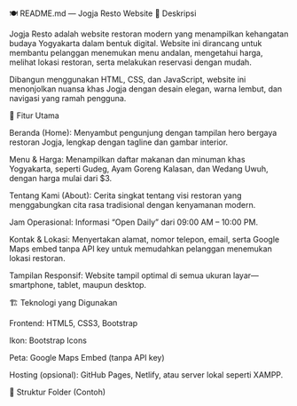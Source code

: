 🍽️ README.md — Jogja Resto Website
📌 Deskripsi

Jogja Resto adalah website restoran modern yang menampilkan kehangatan budaya Yogyakarta dalam bentuk digital. Website ini dirancang untuk membantu pelanggan menemukan menu andalan, mengetahui harga, melihat lokasi restoran, serta melakukan reservasi dengan mudah.

Dibangun menggunakan HTML, CSS, dan JavaScript, website ini menonjolkan nuansa khas Jogja dengan desain elegan, warna lembut, dan navigasi yang ramah pengguna.

🎯 Fitur Utama

Beranda (Home): Menyambut pengunjung dengan tampilan hero bergaya restoran Jogja, lengkap dengan tagline dan gambar interior.

Menu & Harga: Menampilkan daftar makanan dan minuman khas Yogyakarta, seperti Gudeg, Ayam Goreng Kalasan, dan Wedang Uwuh, dengan harga mulai dari $3.

Tentang Kami (About): Cerita singkat tentang visi restoran yang menggabungkan cita rasa tradisional dengan kenyamanan modern.

Jam Operasional: Informasi “Open Daily” dari 09:00 AM – 10:00 PM.

Kontak & Lokasi: Menyertakan alamat, nomor telepon, email, serta Google Maps embed tanpa API key untuk memudahkan pelanggan menemukan lokasi restoran.

Tampilan Responsif: Website tampil optimal di semua ukuran layar—smartphone, tablet, maupun desktop.

🏗️ Teknologi yang Digunakan

Frontend: HTML5, CSS3, Bootstrap

Ikon: Bootstrap Icons

Peta: Google Maps Embed (tanpa API key)

Hosting (opsional): GitHub Pages, Netlify, atau server lokal seperti XAMPP.

🧭 Struktur Folder (Contoh)
